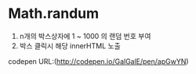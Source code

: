 # Math.randum

1.  n개의 박스상자에 1 ~ 1000 의 랜덤 번호 부여
2. 박스 클릭시 해당 innerHTML 노출

codepen URL:(http://codepen.io/GalGalE/pen/apGwYN)